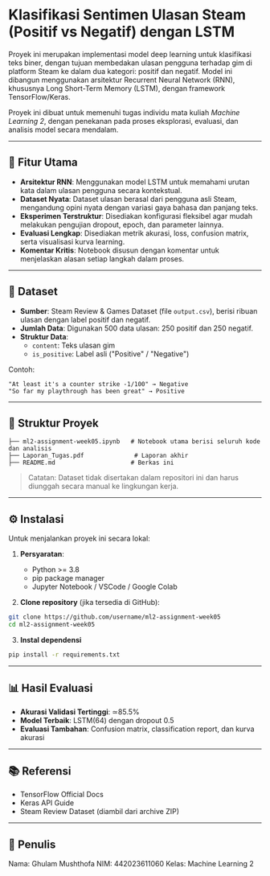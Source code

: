 # Klasifikasi Sentimen Ulasan Steam (Positif vs Negatif) dengan LSTM

Proyek ini merupakan implementasi model deep learning untuk klasifikasi teks biner, dengan tujuan membedakan ulasan pengguna terhadap gim di platform Steam ke dalam dua kategori: positif dan negatif. Model ini dibangun menggunakan arsitektur Recurrent Neural Network (RNN), khususnya Long Short-Term Memory (LSTM), dengan framework TensorFlow/Keras.

Proyek ini dibuat untuk memenuhi tugas individu mata kuliah *Machine Learning 2*, dengan penekanan pada proses eksplorasi, evaluasi, dan analisis model secara mendalam.

---

## 🔧 Fitur Utama

- **Arsitektur RNN**: Menggunakan model LSTM untuk memahami urutan kata dalam ulasan pengguna secara kontekstual.
- **Dataset Nyata**: Dataset ulasan berasal dari pengguna asli Steam, mengandung opini nyata dengan variasi gaya bahasa dan panjang teks.
- **Eksperimen Terstruktur**: Disediakan konfigurasi fleksibel agar mudah melakukan pengujian dropout, epoch, dan parameter lainnya.
- **Evaluasi Lengkap**: Disediakan metrik akurasi, loss, confusion matrix, serta visualisasi kurva learning.
- **Komentar Kritis**: Notebook disusun dengan komentar untuk menjelaskan alasan setiap langkah dalam proses.

---

## 📃 Dataset

- **Sumber**: Steam Review & Games Dataset (file `output.csv`), berisi ribuan ulasan dengan label positif dan negatif.
- **Jumlah Data**: Digunakan 500 data ulasan: 250 positif dan 250 negatif.
- **Struktur Data**:
  - `content`: Teks ulasan gim
  - `is_positive`: Label asli ("Positive" / "Negative")

Contoh:

```
"At least it's a counter strike -1/100" → Negative
"So far my playthrough has been great" → Positive
```

---

## 📁 Struktur Proyek

```
├── ml2-assignment-week05.ipynb   # Notebook utama berisi seluruh kode dan analisis
├── Laporan_Tugas.pdf              # Laporan akhir
├── README.md                     # Berkas ini
```

> Catatan: Dataset tidak disertakan dalam repositori ini dan harus diunggah secara manual ke lingkungan kerja.

---

## ⚙️ Instalasi

Untuk menjalankan proyek ini secara lokal:

1. **Persyaratan**:

   - Python >= 3.8
   - pip package manager
   - Jupyter Notebook / VSCode / Google Colab

2. **Clone repository** (jika tersedia di GitHub):

```bash
git clone https://github.com/username/ml2-assignment-week05
cd ml2-assignment-week05
```

3. **Instal dependensi**

```bash
pip install -r requirements.txt
```

---

## 📊 Hasil Evaluasi

- **Akurasi Validasi Tertinggi**: ≃85.5%
- **Model Terbaik**: LSTM(64) dengan dropout 0.5
- **Evaluasi Tambahan**: Confusion matrix, classification report, dan kurva akurasi

---

## 📚 Referensi

- TensorFlow Official Docs
- Keras API Guide
- Steam Review Dataset (diambil dari archive ZIP)

---

## 👤 Penulis

Nama: Ghulam Mushthofa
NIM: 442023611060
Kelas: Machine Learning 2

